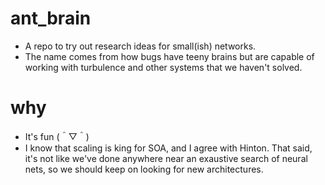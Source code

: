# ant_brain
* A repo to try out research ideas for small(ish) networks.
* The name comes from how bugs have teeny brains but are capable of working with turbulence and other systems that we haven't solved.

# why
* It's fun (＾▽＾)
* I know that scaling is king for SOA, and I agree with Hinton. That said, it's not like we've done anywhere near an exaustive search of neural nets, so we should keep on looking for new architectures.

